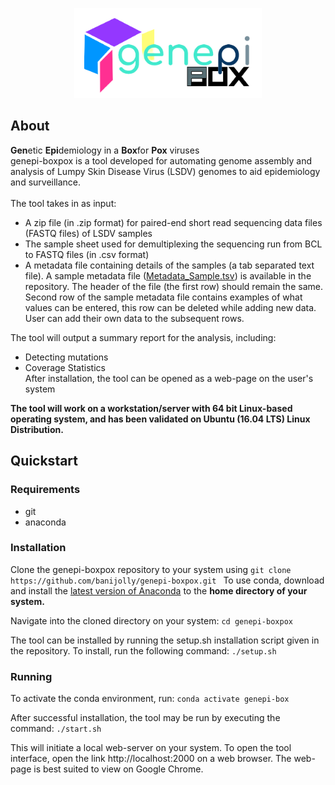 <p align="center">
  <img width="300"  src="https://raw.githubusercontent.com/banijolly/genepi-boxpox/main/logo.png">
</p>

## About
<b>Gen</b>etic <b>Epi</b>demiology in a <b>Box</b>for <b>Pox</b> viruses<br> 
genepi-boxpox is a tool developed for automating genome assembly and analysis of Lumpy Skin Disease Virus (LSDV) genomes to aid epidemiology and surveillance.<br>
<br>
The tool takes in as input:<br>
- A zip file (in .zip format) for paired-end short read sequencing data files (FASTQ files) of LSDV samples <br>
- The sample sheet used for demultiplexing the sequencing run from BCL to FASTQ files (in .csv format)
- A metadata file containing details of the samples (a tab separated text file). A sample metadata file ([Metadata_Sample.tsv](https://github.com/banijolly/genepi-boxpox/blob/main/Metadata_Sample.tsv)) is available in the repository. The header of the file (the first row) should remain the same. Second row of the sample metadata file contains examples of what values can be entered, this row can be deleted while adding new data. User can add their own data to the subsequent rows.

The tool will output a summary report for the analysis, including:<br>
- Detecting mutations<br>
- Coverage Statistics<br>
After installation, the tool can be opened as a web-page on the user's system

<b>The tool will work on a workstation/server with 64 bit Linux-based operating system, and has been validated on Ubuntu (16.04 LTS) Linux Distribution.</b>

## Quickstart

### Requirements
- git
- anaconda

### Installation
Clone the genepi-boxpox repository to your system using ```git clone https://github.com/banijolly/genepi-boxpox.git ```
To use conda, download and install the [latest version of Anaconda](https://www.anaconda.com/distribution/) to the <b>home directory of your system.</b>

Navigate into the cloned directory on your system:
``` cd genepi-boxpox ```

The tool can be installed by running the setup.sh installation script given in the repository. To install, run the following command:
``` ./setup.sh ```

### Running
To activate the conda environment, run:
``` conda activate genepi-box ```


After successful installation, the tool may be run by executing the command:
``` ./start.sh ```

This will initiate a local web-server on your system.
To open the tool interface, open the link  http://localhost:2000 on a web browser. The web-page is best suited to view on Google Chrome.


